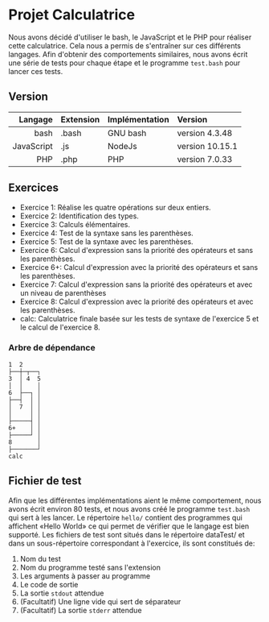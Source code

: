 Projet Calculatrice
===================

Nous avons décidé d'utiliser le bash, le JavaScript et le PHP pour réaliser cette calculatrice. Cela nous a permis de s'entraîner sur ces différents langages. Afin d'obtenir des comportements similaires, nous avons écrit une série de tests pour chaque étape et le programme `test.bash` pour lancer ces tests.

## Version
|    Langage | Extension | Implémentation | Version         |
| ---------: | :-------- | :------------- | :-------------- |
|       bash | .bash     | GNU bash       | version 4.3.48  |
| JavaScript | .js       | NodeJs         | version 10.15.1 |
|        PHP | .php      | PHP            | version 7.0.33  |

## Exercices
- Exercice 1: Réalise les quatre opérations sur deux entiers.
- Exercice 2: Identification des types.
- Exercice 3: Calculs élémentaires.
- Exercice 4: Test de la syntaxe sans les parenthèses.
- Exercice 5: Test de la syntaxe avec les parenthèses.
- Exercice 6: Calcul d'expression sans la priorité des opérateurs et sans les parenthèses.
- Exercice 6+: Calcul d'expression avec la priorité des opérateurs et sans les parenthèses.
- Exercice 7: Calcul d'expression sans la priorité des opérateurs et avec un niveau de parenthèses
- Exercice 8: Calcul d'expression avec la priorité des opérateurs et avec les parenthèses.
- calc: Calculatrice finale basée sur les tests de syntaxe de l'exercice 5 et le calcul de l'exercice 8.
### Arbre de dépendance
```
1  2
├──┼─┬──┐
3  │ 4  5
│  │    │
6  ├──┐ │
├──┤  │ │
│  7  │ │
│     │ │
├─────┤ │
6+    │ │
├─────┘ │
8       │
├───────┘
calc
```

## Fichier de test
Afin que les différentes implémentations aient le même comportement, nous avons écrit environ 80 tests, et nous avons créé le programme `test.bash` qui sert à les lancer. Le répertoire `hello/` contient des programmes qui affichent «Hello World» ce qui permet de vérifier que le langage est bien supporté. Les fichiers de test sont situés dans le répertoire dataTest/ et dans un sous-répertoire correspondant à l'exercice, ils sont constitués de:
1. Nom du test
2. Nom du programme testé sans l'extension
3. Les arguments à passer au programme
4. Le code de sortie
5. La sortie `stdout` attendue
6. (Facultatif) Une ligne vide qui sert de séparateur
7. (Facultatif) La sortie `stderr` attendue

